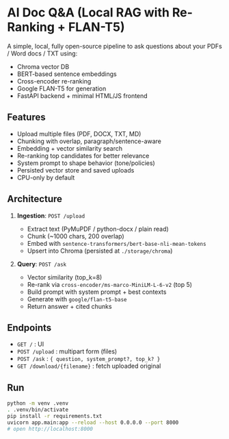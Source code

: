 # AI Doc Q&A (Local RAG with Re-Ranking + FLAN-T5)

A simple, local, fully open-source pipeline to ask questions about your PDFs / Word docs / TXT using:
- Chroma vector DB
- BERT-based sentence embeddings
- Cross-encoder re-ranking
- Google FLAN-T5 for generation
- FastAPI backend + minimal HTML/JS frontend

## Features
- Upload multiple files (PDF, DOCX, TXT, MD)
- Chunking with overlap, paragraph/sentence-aware
- Embedding + vector similarity search
- Re-ranking top candidates for better relevance
- System prompt to shape behavior (tone/policies)
- Persisted vector store and saved uploads
- CPU-only by default

## Architecture
1. **Ingestion**: `POST /upload`  
   - Extract text (PyMuPDF / python-docx / plain read)  
   - Chunk (~1000 chars, 200 overlap)  
   - Embed with `sentence-transformers/bert-base-nli-mean-tokens`  
   - Upsert into Chroma (persisted at `./storage/chroma`)

2. **Query**: `POST /ask`  
   - Vector similarity (top_k=8)  
   - Re-rank via `cross-encoder/ms-marco-MiniLM-L-6-v2` (top 5)  
   - Build prompt with system prompt + best contexts  
   - Generate with `google/flan-t5-base`  
   - Return answer + cited chunks

## Endpoints
- `GET /` : UI
- `POST /upload` : multipart form (files)
- `POST /ask` : `{ question, system_prompt?, top_k? }`
- `GET /download/{filename}` : fetch uploaded original

## Run
```bash
python -m venv .venv
. .venv/bin/activate
pip install -r requirements.txt
uvicorn app.main:app --reload --host 0.0.0.0 --port 8000
# open http://localhost:8000
